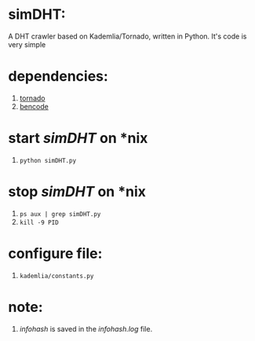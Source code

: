 simDHT:
======
A DHT crawler based on Kademlia/Tornado, written in Python. It's code is very simple

dependencies:
======
1. [tornado](https://pypi.python.org/pypi/tornado/3.2)
2. [bencode](https://pypi.python.org/pypi/bencode/1.0)


start *simDHT* on *nix
============================
1. `python simDHT.py`


stop *simDHT* on *nix
===========================
1. `ps aux | grep simDHT.py`
2. `kill -9 PID`


configure file:
===============
1. `kademlia/constants.py`

note:
====
1. *infohash* is saved in the *infohash.log* file.